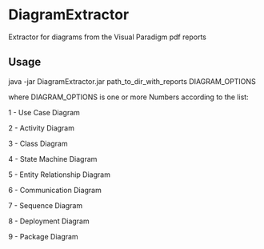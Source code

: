 DiagramExtractor
================

Extractor for diagrams from the Visual Paradigm pdf reports

Usage
---------------

java -jar DiagramExtractor.jar path_to_dir_with_reports DIAGRAM_OPTIONS

where DIAGRAM_OPTIONS is one or more Numbers according to the list:

1 - Use Case Diagram

2 - Activity Diagram

3 - Class Diagram

4 - State Machine Diagram

5 - Entity Relationship Diagram

6 - Communication Diagram

7 - Sequence Diagram

8 - Deployment Diagram

9 - Package Diagram


